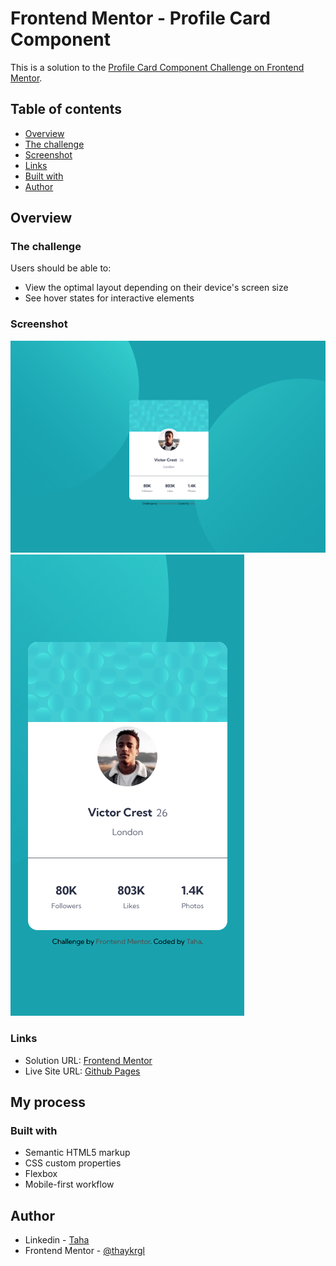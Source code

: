 # Frontend Mentor - Profile Card Component

This is a solution to the [Profile Card Component Challenge on Frontend Mentor](https://www.frontendmentor.io/challenges/profile-card-component-cfArpWshJ).

## Table of contents

- [Overview](#overview)
- [The challenge](#the-challenge)
- [Screenshot](#screenshot)
- [Links](#links)
- [Built with](#built-with)
- [Author](#author)

## Overview

### The challenge

Users should be able to:

- View the optimal layout depending on their device's screen size
- See hover states for interactive elements

### Screenshot

<img src="./img/profile-card-component-desktop.png" alt="pcc-desktop">
<img src="./img/profile-card-component-mobile.png" alt="pcc-mobile">

### Links

- Solution URL: [Frontend Mentor](https://www.frontendmentor.io/profile/thaykrgl)
- Live Site URL: [Github Pages](https://thaykrgl.github.io/profile-card-component/)

## My process

### Built with

- Semantic HTML5 markup
- CSS custom properties
- Flexbox
- Mobile-first workflow

## Author

- Linkedin - [Taha](https://www.linkedin.com/in/taha-ayk%C4%B1ro%C4%9Flu-589715197/)
- Frontend Mentor - [@thaykrgl](https://www.frontendmentor.io/profile/thaykrgl)
